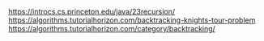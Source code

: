 https://introcs.cs.princeton.edu/java/23recursion/
https://algorithms.tutorialhorizon.com/backtracking-knights-tour-problem
https://algorithms.tutorialhorizon.com/category/backtracking/